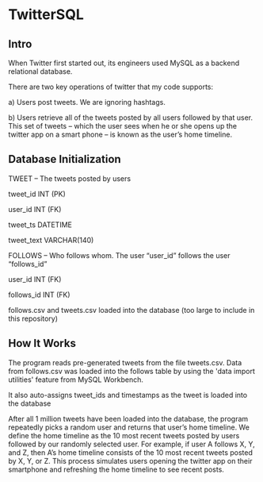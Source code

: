 # TwitterSQL

## Intro

When Twitter first started out, its engineers used MySQL as a backend relational database. 

There are two key operations of twitter that my code supports:

a) Users post tweets. We are ignoring hashtags. 

b) Users retrieve all of the tweets posted by all users followed by that user. 
This set of tweets – which the user sees when he or she opens up the twitter app 
on a smart phone – is known as the user’s home timeline.

## Database Initialization

TWEET – The tweets posted by users

tweet_id INT (PK)

user_id INT (FK)

tweet_ts DATETIME

tweet_text VARCHAR(140)



FOLLOWS – Who follows whom. The user “user_id” follows the user “follows_id”

user_id INT (FK)

follows_id INT (FK)



follows.csv and tweets.csv loaded into the database (too large to include in this repository)

## How It Works

The program reads pre-generated tweets from the file tweets.csv. Data from follows.csv was 
loaded into the follows table by using the 'data import utilities' feature from MySQL Workbench.

It also auto-assigns tweet_ids and timestamps as the tweet is loaded into the database

After all 1 million tweets have been loaded into the database, the program repeatedly picks a random 
user and returns that user’s home timeline. We define the home timeline as the 10 most recent tweets 
posted by users followed by our randomly selected user. For example, if user A follows X, Y, and Z, 
then A’s home timeline consists of the 10 most recent tweets posted by X, Y, or Z. This process 
simulates users opening the twitter app on their smartphone and refreshing the home timeline to see
recent posts. 
